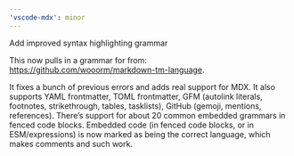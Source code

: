 ```yaml
---
'vscode-mdx': minor
---
```


Add improved syntax highlighting grammar

This now pulls in a grammar for from:
<https://github.com/wooorm/markdown-tm-language>.

It fixes a bunch of previous errors and adds real support for MDX.
It also supports YAML frontmatter, TOML frontmatter, GFM (autolink
literals, footnotes, strikethrough, tables, tasklists), GitHub (gemoji,
mentions, references).
There’s support for about 20 common embedded grammars in fenced code
blocks.
Embedded code (in fenced code blocks, or in ESM/expressions) is now
marked as being the correct language, which makes comments and such
work.
